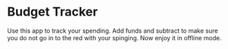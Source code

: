 # Budget Tracker
Use this app to track your spending. Add funds and subtract to make sure you do not go in to the red with your spinging. 
Now enjoy it in offline mode.
